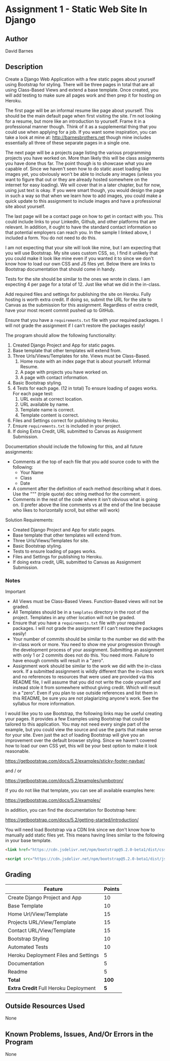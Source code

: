 # Assignment 1 - Static Web Site In Django

## Author

David Barnes

## Description

Create a Django Web Application with a few static pages about yourself using Bootstrap for styling. There will be three pages in total that are all using Class-Based Views and extend a base template. Once created, you will add testing to make sure all pages work and then prep it for hosting on Heroku.

The first page will be an informal resume like page about yourself. This should be the main default page when first visiting the site. I'm not looking for a resume, but more like an introduction to yourself. Frame it in a professional manner though. Think of it as a supplemental thing that you could use when applying for a job. If you want some inspiration, you can take a look at mine at: http://barnesbrothers.net though mine includes essentially all three of these separate pages in a single one.

The next page will be a projects page listing the various programming projects you have worked on. More than likely this will be class assignments you have done thus far. The point though is to showcase what you are capable of. Since we haven't seen how to do static asset loading like images yet, you obviously won't be able to include any images (unless you want to figure that out or they are already hosted somewhere on the internet for easy loading). We will cover that in a later chapter, but for now, using just text is okay. If you were smart though, you would design the page in such a way so that when we learn how to add images, you could make a quick update to this assignment to include images and have a professional site about yourself.

The last page will be a contact page on how to get in contact with you. This could include links to your LinkedIn, Github, and other platforms that are relevant. In addition, it ought to have the standard contact information so that potential employers can reach you. In the sample I linked above, I included a form. You do not need to do this.

I am not expecting that your site will look like mine, but I am expecting that you will use Bootstrap. My site uses custom CSS, so, I find it unlikely that you could make it look like mine even if you wanted it to since we don't know how to load our own CSS and JS files yet. Below there are links to Bootstrap documentation that should come in handy.

Tests for the site should be similar to the ones we wrote in class. I am expecting 4 per page for a total of 12. Just like what we did in the in-class.

Add required files and settings for publishing the site on Heroku. Fully hosting is worth extra credit. If doing so, submit the URL for the site to Canvas as the submission for this assignment. Regardless of extra credit, have your most recent commit pushed up to GitHub.

Ensure that you have a `requirements.txt` file with your required packages. I will not grade the assignment if I can't restore the packages easily!

The program should allow the following functionality:

1. Created Django Project and App for static pages.
2. Base template that other templates will extend from.
3. Three Urls/Views/Templates for site. Views must be Class-Based.
   1. Home route with an index page that is about yourself. Informal Resume.
   2. A page with projects you have worked on.
   3. A page with contact information.
4. Basic Bootstrap styling.
5. 4 Tests for each page. (12 in total) To ensure loading of pages works. For each page test:
   1. URL exists at correct location.
   2. URL available by name.
   3. Template name is correct.
   4. Template content is correct.
6. Files and Settings correct for publishing to Heroku.
7. Ensure `requirements.txt` is included in your project.
8. If doing Extra Credit, URL submitted to Canvas as Assignment Submission.

Documentation should include the following for this, and all future assignments:
* Comments at the top of each file that you add source code to with the following:
  * Your Name
  * Class
  * Date
* A comment after the definition of each method describing what it does. Use the """ (triple quote) doc string method for the comment.
* Comments in the rest of the code where it isn't obvious what is going on. (I prefer above the line comments vs at the end of the line because who likes to horizontally scroll, but either will work)

Solution Requirements:

* Created Django Project and App for static pages.
* Base template that other templates will extend from.
* Three Urls/Views/Templates for site.
* Basic Bootstrap styling.
* Tests to ensure loading of pages works.
* Files and Settings for publishing to Heroku.
* If doing extra credit, URL submitted to Canvas as Assignment Submission.

### Notes
> [!IMPORTANT]
> * All Views must be Class-Based Views. Function-Based views will not be graded.
> * All Templates should be in a `templates` directory in the root of the project. Templates in any other location will not be graded.
> * Ensure that you have a `requirements.txt` file with your required packages. I will not grade the assignment if I can't restore the packages easily!
> * Your number of commits should be similar to the number we did with the in-class work or more. You need to show me your progression through the development process of your assignment. Submitting an assignment with only 1 or 2 commits does not do this. You need more. Failure to have enough commits will result in a "zero".
> * Assignment work should be similar to the work we did with the in-class work. If a submitted assignment is wildly different than the in-class work and no references to resources that were used are provided via this README file, I will assume that you did not write the code yourself and instead stole it from somewhere without giving credit. Which will result in a "zero". Even if you plan to use outside references and list them in this README, be sure you are not plagiarizing anyone's work. See the syllabus for more information.

I would like you to use Bootstrap, the following links may be useful creating your pages.
It provides a few Examples using Bootstrap that could be tailored to this application.
You may not need every single part of the example, but you could view the source and use the parts that make sense for your site. Even just the act of loading Bootstrap will give you an improvement over the default browser styling.
Since we haven't covered how to load our own CSS yet, this will be your best option to make it look reasonable.

https://getbootstrap.com/docs/5.2/examples/sticky-footer-navbar/

and / or

https://getbootstrap.com/docs/5.2/examples/jumbotron/

If you do not like that template, you can see all available examples here:

https://getbootstrap.com/docs/5.2/examples/

In addition, you can find the documentation for Bootstrap here:

https://getbootstrap.com/docs/5.2/getting-started/introduction/

You will need load Bootstrap via a CDN link since we don't know how to manually add static files yet.
This means having lines similar to the following in your base template.

```html
<link href="https://cdn.jsdelivr.net/npm/bootstrap@5.2.0-beta1/dist/css/bootstrap.min.css" rel="stylesheet" integrity="sha384-0evHe/X+R7YkIZDRvuzKMRqM+OrBnVFBL6DOitfPri4tjfHxaWutUpFmBp4vmVor" crossorigin="anonymous">

<script src="https://cdn.jsdelivr.net/npm/bootstrap@5.2.0-beta1/dist/js/bootstrap.bundle.min.js" integrity="sha384-pprn3073KE6tl6bjs2QrFaJGz5/SUsLqktiwsUTF55Jfv3qYSDhgCecCxMW52nD2" crossorigin="anonymous"></script>
```

## Grading
| Feature                                  | Points |
|------------------------------------------|--------|
| Create Django Project and App            |    10  |
| Base Template                            |    10  |
| Home Url/View/Template                   |    15  |
| Projects URL/View/Template               |    15  |
| Contact URL/View/Template                |    15  |
| Bootstrap Styling                        |    10  |
| Automated Tests                          |    10  |
| Heroku Deployment Files and Settings     |     5  |
| Documentation                            |     5  |
| Readme                                   |     5  |
| **Total**                                | **100**|
| **Extra Credit** Full Heroku Deployment  |   **5**|

## Outside Resources Used

None

## Known Problems, Issues, And/Or Errors in the Program

None
